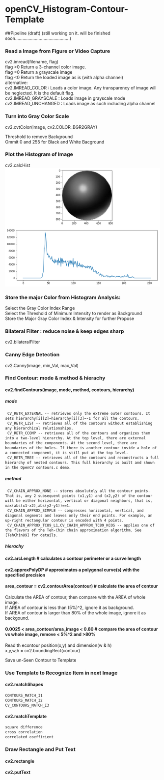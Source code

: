 # openCV_Histogram-Contour-Template

##Pipeline (draft)
(still working on it. will be finished soon............................................)  
### Read a Image from Figure or Video Capture  
cv2.imread(filename, flag)  
flag >0 Return a 3-channel color image.  
flag =0 Return a grayscale image  
flag <0 Return the loaded image as is (with alpha channel)  
alternative:  
    cv2.IMREAD_COLOR : Loads a color image. Any transparency of image will be neglected. It is the default flag.  
    cv2.IMREAD_GRAYSCALE : Loads image in grayscale mode  
    cv2.IMREAD_UNCHANGED : Loads image as such including alpha channel  


### Turn into Gray Color Scale  
cv2.cvtColor(image, cv2.COLOR_BGR2GRAY)  

Threshold to remove Background  
Ommit 0 and 255 for Black and White Bacground   

### Plot the Histogram of Image  
cv2.calcHist  
![](images/Histogram_01_Sphere.png)  
  

### Store the major Color from Histogram Analysis:  
  Select the Gray Color Index Range  
  Select the Threshold of Minimum Intensity to render as Background  
  Store the Major Gray Color Index & Intensity for further Propose  
### Bilateral Filter : reduce noise & keep edges sharp 
cv2.bilateralFilter  
  
### Canny Edge Detection 
cv2.Canny(image, min_Val, max_Val)  

### Find Contour: mode & method & hierachy 
#### cv2.findContours(image, mode, method, contours, hierarchy) 
##### mode  
     CV_RETR_EXTERNAL -- retrieves only the extreme outer contours. It sets hierarchy[i][2]=hierarchy[i][3]=-1 for all the contours.
     CV_RETR_LIST -- retrieves all of the contours without establishing any hierarchical relationships.  
     CV_RETR_CCOMP -- retrieves all of the contours and organizes them into a two-level hierarchy. At the top level, there are external boundaries of the components. At the second level, there are boundaries of the holes. If there is another contour inside a hole of a connected component, it is still put at the top level.  
     CV_RETR_TREE -- retrieves all of the contours and reconstructs a full hierarchy of nested contours. This full hierarchy is built and shown in the OpenCV contours.c demo.  
##### method  
     CV_CHAIN_APPROX_NONE -- stores absolutely all the contour points. That is, any 2 subsequent points (x1,y1) and (x2,y2) of the contour will be either horizontal, vertical or diagonal neighbors, that is, max(abs(x1-x2),abs(y2-y1))==1.  
     CV_CHAIN_APPROX_SIMPLE -- compresses horizontal, vertical, and diagonal segments and leaves only their end points. For example, an up-right rectangular contour is encoded with 4 points.  
     CV_CHAIN_APPROX_TC89_L1,CV_CHAIN_APPROX_TC89_KCOS -- applies one of the flavors of the Teh-Chin chain approximation algorithm. See [TehChin89] for details.  
##### hierachy  
   
 #### cv2.arcLength  # calculates a contour perimeter or a curve length  
 #### cv2.approxPolyDP  # approximates a polygonal curve(s) with the specified precision  
 #### area_contour = cv2.contourArea(contour)  # calculate the area of contour  
 Calculate the AREA of contour, then compare with the AREA of whole image.  
 If AREA of contour is less than (5%)^2, ignore it as background.  
 If AREA of contour is larger than 80% of the whole image, ignore it as backgound.  
 #### 0.0025 < area_contour/area_image < 0.80  # compare the area of contour vs whole image, remove < 5%^2 and >80%  
 Read th econtour position(x,y) and dimension(w & h)  
 x,y,w,h = cv2.boundingRect(contour)  

Save un-Seen Contour to Template  
### Use Template to Recognize Item in next Image  
####  cv2.matchShapes  
    CONTOURS_MATCH_I1  
    CONTOURS_MATCH_I2  
    CV_CONTOURS_MATCH_I3  
####  cv2.matchTemplate  
    square difference  
    cross correlation  
    correlated coefficient  
### Draw Rectangle and Put Text  
####  cv2.rectangle  
####  cv2.putText 
  
